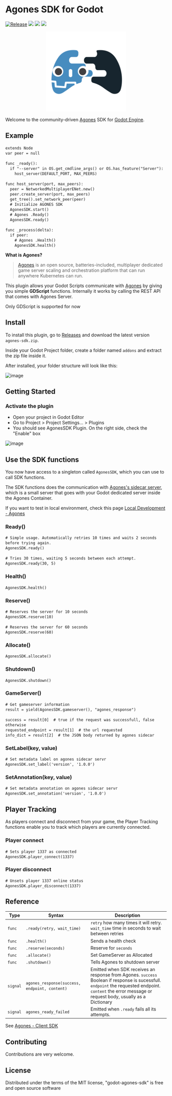 # Agones SDK for Godot
[![Release](https://github.com/AndreMicheletti/godot-agones-sdk/actions/workflows/release.yml/badge.svg?branch=master)](https://github.com/AndreMicheletti/godot-agones-sdk/actions/workflows/release.yml)
<img src="https://img.shields.io/github/v/release/AndreMicheletti/godot-agones-sdk"/>
<img src="https://img.shields.io/badge/agones-1.16.0-blue"/>
<img src="https://img.shields.io/badge/godot-3.2-blue"/>

<p align="center">
<img src="https://raw.githubusercontent.com/AndreMicheletti/godot-agones-sdk/master/agones-sdk-icon.svg" width="250">
</p>

Welcome to the community-driven [Agones](https://agones.dev/site/) SDK for [Godot Engine](https://godotengine.org/).

## Example

```GDScript
extends Node
var peer = null

func _ready():
  if "--server" in OS.get_cmdline_args() or OS.has_feature("Server"):
    host_server(DEFAULT_PORT, MAX_PEERS)

func host_server(port, max_peers):
  peer = NetworkedMultiplayerENet.new()
  peer.create_server(port, max_peers)
  get_tree().set_network_peer(peer)
  # Initialize AGONES SDK
  AgonesSDK.start()
  # Agones .Ready()
  AgonesSDK.ready()

func _process(delta):
  if peer:
    # Agones .Health()
    AgonesSDK.health()
```
**What is Agones?**
> [Agones](https://agones.dev/site/) is an open source, batteries-included, multiplayer dedicated game server scaling and orchestration platform that can run anywhere Kubernetes can run.

This plugin allows your Godot Scripts communicate with [Agones](https://agones.dev/site/docs/guides/client-sdks/) by giving you simple **GDScript** functions. Internally it works by calling the REST API that comes with Agones Server.

Only GDScript is supported for now

## Install

To install this plugin, go to [Releases](https://github.com/AndreMicheletti/godot-agones-sdk/releases) and download the latest version `agones-sdk.zip`.

Inside your Godot Project folder, create a folder named `addons` and extract the zip file inside it.

After installed, your folder structure will look like this:

![image](https://user-images.githubusercontent.com/16908595/126000349-572411bd-e596-45c1-b7c2-bb3f34d595d2.png)

## Getting Started

### Activate the plugin

- Open your project in Godot Editor
- Go to Project > Project Settings... > Plugins
- You should see AgonesSDK Plugin. On the right side, check the "Enable" box

![image](https://user-images.githubusercontent.com/16908595/126000549-9135b9da-22bf-4163-9409-994bef4fafc0.png)

## Use the SDK functions

You now have access to a singleton called `AgonesSDK`, which you can use to call SDK functions.

The SDK functions does the communication with [Agones's sidecar server](https://agones.dev/site/docs/guides/client-sdks/#connecting-to-the-sdk-server), which is a small server that goes with your Godot dedicated server inside the Agones Container.

If you want to test in local environment, check this page [Local Development - Agones](https://agones.dev/site/docs/guides/client-sdks/local/)

### Ready()

```GDScript
# Simple usage. Automatically retries 10 times and waits 2 seconds before trying again.
AgonesSDK.ready()

# Tries 30 times, waiting 5 seconds between each attempt.
AgonesSDK.ready(30, 5)
```

### Health()

```GDScript
AgonesSDK.health()
```

### Reserve()

```GDScript
# Reserves the server for 10 seconds
AgonesSDK.reserve(10)

# Reserves the server for 60 seconds
AgonesSDK.reserve(60)
```

### Allocate()

```GDScript
AgonesSDK.allocate()
```

### Shutdown()

```GDScript
AgonesSDK.shutdown()
```

### GameServer()

```GDScript
# Get gameserver information
result = yield(AgonesSDK.gameserver(), "agones_response")

success = result[0]  # true if the request was successfull, false otherwise
requested_endpoint = result[1]  # the url requested
info_dict = result[2]  # the JSON body returned by agones sidecar
```

### SetLabel(key, value) 

```GDScript
# Set metadata label on agones sidecar servr
AgonesSDK.set_label('version', '1.0.0')
```

### SetAnnotation(key, value)

```GDScript
# Set metadata annotation on agones sidecar servr
AgonesSDK.set_annotation('version', '1.0.0')
```

## Player Tracking
As players connect and disconnect from your game, the Player Tracking functions enable you to track which players are currently connected.

### Player connect
```GDScript
# Sets player 1337 as connected
AgonesSDK.player_connect(1337)
```

### Player disconnect
```GDScript
# Unsets player 1337 online status
AgonesSDK.player_disconnect(1337)
```

## Reference

| Type | Syntax | Description |
| ---- | ---- | ----------- |
| `func`      | `.ready(retry, wait_time)` | `retry` how many times it will retry. `wait_time` time in seconds to wait between retries |
| `func` | `.health()` | Sends a health check |
| `func` | `.reserve(seconds)` | Reserve for `seconds` |
| `func` | `.allocate()` | Set GameServer as Allocated |
| `func` | `.shutdown()` | Tells Agones to shutdown server |
| `signal` | `agones_response(success, endpoint, content)` | Emitted when SDK receives an response from Agones. `success` Boolean if response is sucessfull. `endpoint` the requested endpoint. `content` the error message or request body, usually as a Dictionary |
| `signal` | `agones_ready_failed` | Emitted when `.ready` fails all its attempts.  |

See [Agones - Client SDK](https://agones.dev/site/docs/guides/client-sdks/#function-reference) 

## Contributing

Contributions are very welcome.

## License

Distributed under the terms of the MIT license, "godot-agones-sdk" is free and open source software
